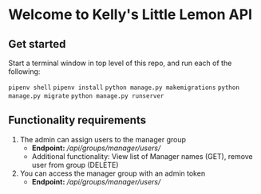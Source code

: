 # Welcome to Kelly's Little Lemon API

## Get started

Start a terminal window in top level of this repo, and run each of the following:

`pipenv shell`
`pipenv install`
`python manage.py makemigrations`
`python manage.py migrate`
`python manage.py runserver`

## Functionality requirements
1.	The admin can assign users to the manager group
    - **Endpoint:** */api/groups/manager/users/*
    - Additional functionality: View list of Manager names (GET), remove user from group (DELETE)
2.	You can access the manager group with an admin token
    - **Endpoint:** */api/groups/manager/users/*
<!-- 3.	The admin can add menu items  -->
<!-- 4.	The admin can add categories -->
<!-- 5.	Managers can log in  -->
<!-- 6.	Managers can update the item of the day -->
<!-- 7.	Managers can assign users to the delivery crew -->
<!-- 8.	Managers can assign orders to the delivery crew -->
<!-- 9.	The delivery crew can access orders assigned to them -->
<!-- 10. The delivery crew can update an order as delivered -->
<!-- 11. Customers can register -->
<!-- 12. Customers can log in using their username and password and get access tokens -->
<!-- 13. Customers can browse all categories  -->
<!-- 14. Customers can browse all the menu items at once -->
<!-- 15. Customers can browse menu items by category -->
<!-- 16. Customers can paginate menu items -->
<!-- 17. Customers can sort menu items by price -->
<!-- 18. Customers can add menu items to the cart -->
<!-- 19. Customers can access previously added items in the cart -->
<!-- 20. Customers can place orders -->
<!-- 21. Customers can browse their own orders -->